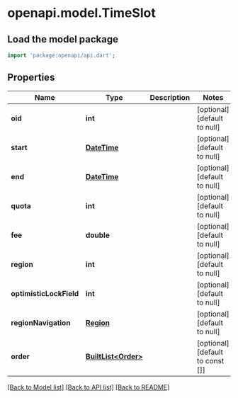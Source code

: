 # openapi.model.TimeSlot

## Load the model package
```dart
import 'package:openapi/api.dart';
```

## Properties
Name | Type | Description | Notes
------------ | ------------- | ------------- | -------------
**oid** | **int** |  | [optional] [default to null]
**start** | [**DateTime**](DateTime.md) |  | [optional] [default to null]
**end** | [**DateTime**](DateTime.md) |  | [optional] [default to null]
**quota** | **int** |  | [optional] [default to null]
**fee** | **double** |  | [optional] [default to null]
**region** | **int** |  | [optional] [default to null]
**optimisticLockField** | **int** |  | [optional] [default to null]
**regionNavigation** | [**Region**](Region.md) |  | [optional] [default to null]
**order** | [**BuiltList&lt;Order&gt;**](Order.md) |  | [optional] [default to const []]

[[Back to Model list]](../README.md#documentation-for-models) [[Back to API list]](../README.md#documentation-for-api-endpoints) [[Back to README]](../README.md)


